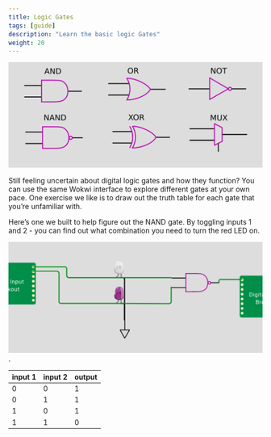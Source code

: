 ```yaml
---
title: Logic Gates
tags: [guide]
description: "Learn the basic logic Gates"
weight: 20
---
```


![gates](images/gates.png)

Still feeling uncertain about digital logic gates and how they function? You can use the same Wokwi interface to explore different gates at your own pace.  One exercise we like is to draw out the truth table for each gate that you’re unfamiliar with. 

Here’s one we built to help figure out the NAND gate. By toggling inputs 1 and 2 - you can find out what combination you need to turn the red LED on.

[![nand](images/nand.png)](https://wokwi.com/projects/345958822623314515).

| input 1 | input 2 | output |
|---------|---------|--------|
| 0       | 0       | 1      |
| 0       | 1       | 1      |
| 1       | 0       | 1      |
| 1       | 1       | 0      |

